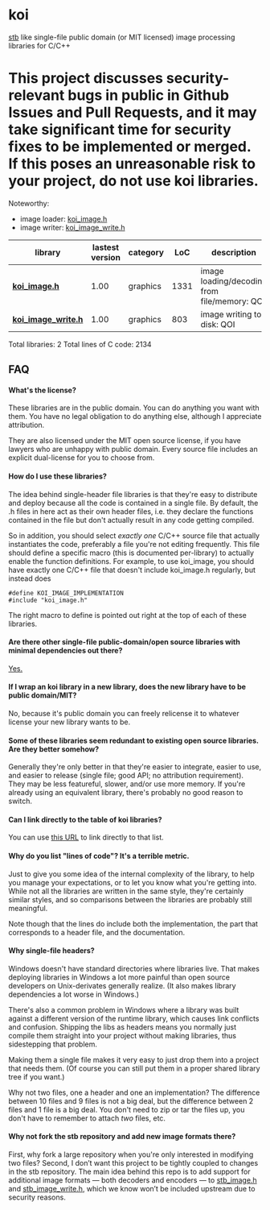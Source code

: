 koi
===

[stb](https://github.com/nothings/stb) like single-file public domain (or MIT licensed) image processing libraries for C/C++

# This project discusses security-relevant bugs in public in Github Issues and Pull Requests, and it may take significant time for security fixes to be implemented or merged. If this poses an unreasonable risk to your project, do not use koi libraries.

Noteworthy:

* image loader: [koi_image.h](koi_image.h)
* image writer: [koi_image_write.h](koi_image_write.h)

<a name="koi_libs"></a>

library    | lastest version | category | LoC | description
--------------------- | ---- | -------- | --- | --------------------------------
**[koi_image.h](koi_image.h)** | 1.00 | graphics | 1331 | image loading/decoding from file/memory: QOI
**[koi_image_write.h](koi_image_write.h)** | 1.00 | graphics | 803 | image writing to disk: QOI

Total libraries: 2
Total lines of C code: 2134


FAQ
---

#### What's the license?

These libraries are in the public domain. You can do anything you
want with them. You have no legal obligation
to do anything else, although I appreciate attribution.

They are also licensed under the MIT open source license, if you have lawyers
who are unhappy with public domain. Every source file includes an explicit
dual-license for you to choose from.

#### How do I use these libraries?

The idea behind single-header file libraries is that they're easy to distribute and deploy
because all the code is contained in a single file. By default, the .h files in here act as
their own header files, i.e. they declare the functions contained in the file but don't
actually result in any code getting compiled.

So in addition, you should select _exactly one_ C/C++ source file that actually instantiates
the code, preferably a file you're not editing frequently. This file should define a
specific macro (this is documented per-library) to actually enable the function definitions.
For example, to use koi_image, you should have exactly one C/C++ file that doesn't
include koi_image.h regularly, but instead does

    #define KOI_IMAGE_IMPLEMENTATION
    #include "koi_image.h"

The right macro to define is pointed out right at the top of each of these libraries.

#### <a name="other_libs"></a> Are there other single-file public-domain/open source libraries with minimal dependencies out there?

[Yes.](https://github.com/nothings/single_file_libs)

#### If I wrap an koi library in a new library, does the new library have to be public domain/MIT?

No, because it's public domain you can freely relicense it to whatever license your new
library wants to be.

#### Some of these libraries seem redundant to existing open source libraries. Are they better somehow?

Generally they're only better in that they're easier to integrate,
easier to use, and easier to release (single file; good API; no
attribution requirement). They may be less featureful, slower,
and/or use more memory. If you're already using an equivalent
library, there's probably no good reason to switch.

#### Can I link directly to the table of koi libraries?

You can use [this URL](https://github.com/Muppetsg2/koi#koi_libs) to link directly to that list.

#### Why do you list "lines of code"? It's a terrible metric.

Just to give you some idea of the internal complexity of the library,
to help you manage your expectations, or to let you know what you're
getting into. While not all the libraries are written in the same
style, they're certainly similar styles, and so comparisons between
the libraries are probably still meaningful.

Note though that the lines do include both the implementation, the
part that corresponds to a header file, and the documentation.

#### Why single-file headers?

Windows doesn't have standard directories where libraries
live. That makes deploying libraries in Windows a lot more
painful than open source developers on Unix-derivates generally
realize. (It also makes library dependencies a lot worse in Windows.)

There's also a common problem in Windows where a library was built
against a different version of the runtime library, which causes
link conflicts and confusion. Shipping the libs as headers means
you normally just compile them straight into your project without
making libraries, thus sidestepping that problem.

Making them a single file makes it very easy to just
drop them into a project that needs them. (Of course you can
still put them in a proper shared library tree if you want.)

Why not two files, one a header and one an implementation?
The difference between 10 files and 9 files is not a big deal,
but the difference between 2 files and 1 file is a big deal.
You don't need to zip or tar the files up, you don't have to
remember to attach *two* files, etc.

#### Why not fork the stb repository and add new image formats there?

First, why fork a large repository when you're only 
interested in modifying two files? Second, I don’t want this project
to be tightly coupled to changes in the stb repository. The main idea
behind this repo is to add support for additional image formats — both decoders
and encoders — to [stb_image.h](https://github.com/nothings/stb/blob/master/stb_image.h) and [stb_image_write.h](https://github.com/nothings/stb/blob/master/stb_image_write.h), 
which we know won’t be included upstream due to security reasons.
